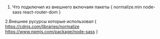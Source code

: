 1. Что подключил из внешнего включаяя пакеты {
    normalize.min 
    node-sass
    react-router-dom
}

2.Внешнее русурсы которые использовал {
    https://cdnjs.com/libraries/normalize 
    https://www.npmjs.com/package/node-sass
}